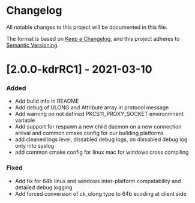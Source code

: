 # Changelog
All notable changes to this project will be documented in this file.

The format is based on [Keep a Changelog](https://keepachangelog.com/en/1.0.0/),
and this project adheres to [Semantic Versioning](https://semver.org/spec/v2.0.0.html).

# [2.0.0-kdrRC1] - 2021-03-10
### Added
- Add build info in README
- Add debug of ULONG and Attribute array in protocol message
- Add warning on not defined PKCS11_PROXY_SOCKET environmnent variable
- Add support for respawn a new child daemon on a new connection arrival 
  and common cmake config for our building platforms
- add cleaned logs level, dissabled debug logs, on dissabled debug log only into syslog
- add common cmake config for linux mac for windows cross compiling

### Fixed
- Add fix for 64b linux and windows inter-platform compatability and detailed debug logging
- Add forced conversion of ck_ulong type to 64b ecoding at client side
